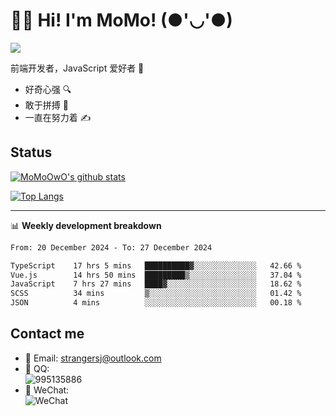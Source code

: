 # 👨‍🎓 Hi! I'm MoMo! (●'◡'●)

[![](https://img.shields.io/badge/-@MoMoOwO-%23181717?style=flat-square&logo=github)](https://github.com/MoMoOwO)

前端开发者，JavaScript 爱好者 💖
- 好奇心强 🔍
- 敢于拼搏 💪
- 一直在努力着 ✍

## Status

[![MoMoOwO's github stats](https://github-readme-stats.vercel.app/api?username=MoMoOwO&show_icons=true&theme=tokyonight)](https://github.com/MoMoOwO)

[![Top Langs](https://github-readme-stats.vercel.app/api/top-langs/?username=MoMoOwO&layout=compact&theme=tokyonight)](https://github.com/MoMoOwO)

---

📊 **Weekly development breakdown**

<!--START_SECTION:waka-->

```txt
From: 20 December 2024 - To: 27 December 2024

TypeScript    17 hrs 5 mins   ██████████▓░░░░░░░░░░░░░░   42.66 %
Vue.js        14 hrs 50 mins  █████████▒░░░░░░░░░░░░░░░   37.04 %
JavaScript    7 hrs 27 mins   ████▓░░░░░░░░░░░░░░░░░░░░   18.62 %
SCSS          34 mins         ▒░░░░░░░░░░░░░░░░░░░░░░░░   01.42 %
JSON          4 mins          ░░░░░░░░░░░░░░░░░░░░░░░░░   00.18 %
```

<!--END_SECTION:waka-->

## Contact me

- 📧 Email: strangersj@outlook.com
- 🐧 QQ:  
  ![995135886](https://i.loli.net/2020/11/27/Yx6eDSQi34Va5IA.jpg)
- 💭 WeChat:  
  ![WeChat](https://i.loli.net/2020/11/27/wWX6uVoIQqig5KP.jpg)
  
